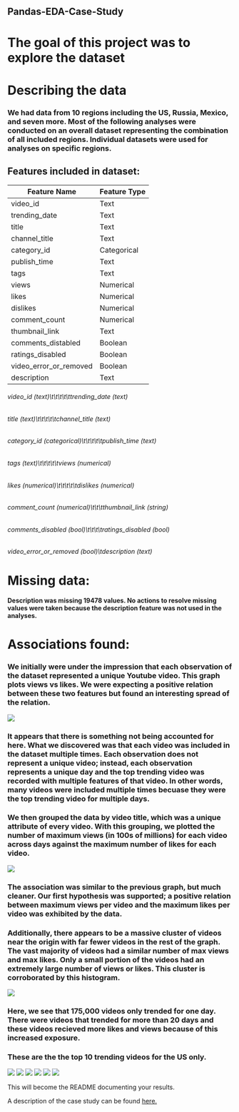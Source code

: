 ## Pandas-EDA-Case-Study

# The goal of this project was to explore the dataset

# Describing the data

### We had data from 10 regions including the US, Russia, Mexico, and seven more. Most of the following analyses were conducted on an overall dataset representing the combination of all included regions. Individual datasets were used for analyses on specific regions.

## Features included in dataset:

Feature Name | Feature Type
------------ | -------------
video_id | Text
trending_date | Text
title | Text
channel_title | Text
category_id | Categorical
publish_time | Text
tags | Text
views | Numerical
likes | Numerical
dislikes | Numerical
comment_count | Numerical
thumbnail_link | Text
comments_distabled | Boolean
ratings_disabled | Boolean
video_error_or_removed | Boolean
description | Text


###### video_id (text)\t\t\t\t\ttrending_date (text)
###### title (text)\t\t\t\t\tchannel_title (text)
###### category_id (categorical)\t\t\t\t\tpublish_time (text)
###### tags (text)\t\t\t\t\tviews (numerical)
###### likes (numerical)\t\t\t\t\tdislikes (numerical)
###### comment_count (numerical)\t\t\tthumbnail_link (string)
###### comments_disabled (bool)\t\t\t\tratings_disabled (bool)
###### video_error_or_removed (bool)\tdescription (text)

# Missing data:

#### Description was missing 19478 values. No actions to resolve missing values were taken because the description feature was not used in the analyses.

# Associations found:

### We initially were under the impression that each observation of the dataset represented a unique Youtube video. This graph plots views vs likes. We were expecting a positive relation between these two features but found an interesting spread of the relation.

![](images/image3.png)

### It appears that there is something not being accounted for here. What we discovered was that each video was included in the dataset multiple times. Each observation does not represent a unique video; instead, each observation represents a unique day and the top trending video was recorded with multiple features of that video. In other words, many videos were included multiple times becuase they were the top trending video for multiple days.

### We then grouped the data by video title, which was a unique attribute of every video. With this grouping, we plotted the number of maximum views (in 100s of millions) for each video across days against the maximum number of likes for each video.

![](images/image2.png)

### The association was similar to the previous graph, but much cleaner. Our first hypothesis was supported; a positive relation between maximum views per video and the maximum likes per video was exhibited by the data.

### Additionally, there appears to be a massive cluster of videos near the origin with far fewer videos in the rest of the graph. The vast majority of videos had a similar number of max views and max likes. Only a small portion of the videos had an extremely large number of views or likes. This cluster is corroborated by this histogram.

![](images/image6.png)

### Here, we see that 175,000 videos only trended for one day. There were videos that trended for more than 20 days and these videos recieved more likes and views because of this increased exposure.

### These are the the top 10 trending videos for the US only.

![](images/image1.png)
![](images/image.png)
![](images/image4.png)
![](images/image5.png)
![](images/image7.png)
![](images/image8.png)








This will become the README documenting your results.  

A description of the case study can be found [here.](case_study_description.md)
